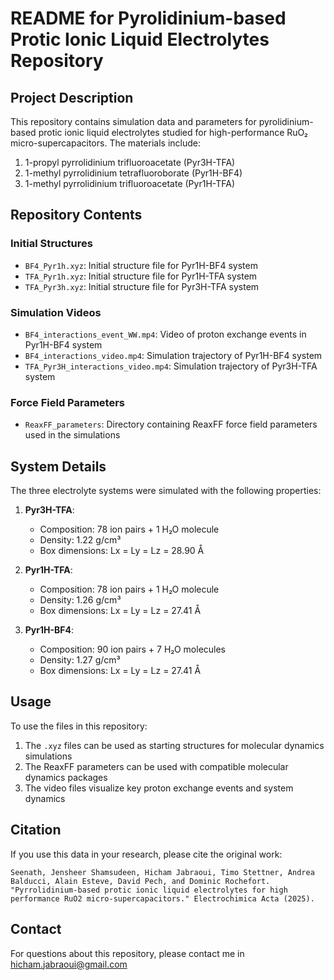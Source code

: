 # README for Pyrolidinium-based Protic Ionic Liquid Electrolytes Repository

## Project Description
This repository contains simulation data and parameters for pyrolidinium-based protic ionic liquid electrolytes studied for high-performance RuO₂ micro-supercapacitors. The materials include:

1. 1-propyl pyrrolidinium trifluoroacetate (Pyr3H-TFA)
2. 1-methyl pyrrolidinium tetrafluoroborate (Pyr1H-BF4)
3. 1-methyl pyrrolidinium trifluoroacetate (Pyr1H-TFA)

## Repository Contents

### Initial Structures
- `BF4_Pyr1h.xyz`: Initial structure file for Pyr1H-BF4 system
- `TFA_Pyr1h.xyz`: Initial structure file for Pyr1H-TFA system
- `TFA_Pyr3h.xyz`: Initial structure file for Pyr3H-TFA system

### Simulation Videos
- `BF4_interactions_event_WW.mp4`: Video of proton exchange events in Pyr1H-BF4 system
- `BF4_interactions_video.mp4`: Simulation trajectory of Pyr1H-BF4 system
- `TFA_Pyr3H_interactions_video.mp4`: Simulation trajectory of Pyr3H-TFA system

### Force Field Parameters
- `ReaxFF_parameters`: Directory containing ReaxFF force field parameters used in the simulations

## System Details

The three electrolyte systems were simulated with the following properties:

1. **Pyr3H-TFA**:
   - Composition: 78 ion pairs + 1 H₂O molecule
   - Density: 1.22 g/cm³
   - Box dimensions: Lx = Ly = Lz = 28.90 Å

2. **Pyr1H-TFA**:
   - Composition: 78 ion pairs + 1 H₂O molecule
   - Density: 1.26 g/cm³
   - Box dimensions: Lx = Ly = Lz = 27.41 Å

3. **Pyr1H-BF4**:
   - Composition: 90 ion pairs + 7 H₂O molecules
   - Density: 1.27 g/cm³
   - Box dimensions: Lx = Ly = Lz = 27.41 Å

## Usage

To use the files in this repository:
1. The `.xyz` files can be used as starting structures for molecular dynamics simulations
2. The ReaxFF parameters can be used with compatible molecular dynamics packages
3. The video files visualize key proton exchange events and system dynamics

## Citation

If you use this data in your research, please cite the original work:

```
Seenath, Jensheer Shamsudeen, Hicham Jabraoui, Timo Stettner, Andrea Balducci, Alain Esteve, David Pech, and Dominic Rochefort. "Pyrrolidinium-based protic ionic liquid electrolytes for high performance RuO2 micro-supercapacitors." Electrochimica Acta (2025).
```

## Contact

For questions about this repository, please contact me in hicham.jabraoui@gmail.com
